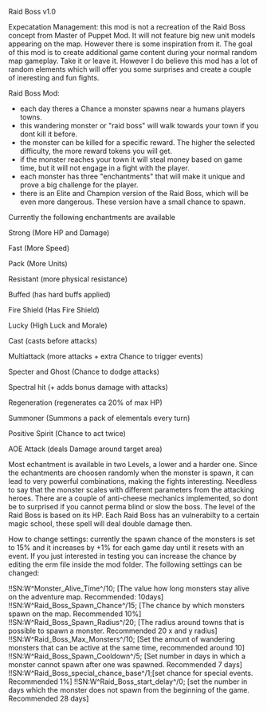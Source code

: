 Raid Boss v1.0

Expecatation Management: this mod is not a recreation of the Raid Boss concept from Master of Puppet Mod. It will not feature big new unit models appearing on the map. However there is some inspiration from it. The goal of this mod is to create additional game content during your normal random map gameplay. Take it or leave it. However I do believe this mod has a lot of random elements which will offer you some surprises and create a couple of ineresting and fun fights. 


Raid Boss Mod:
- each day theres a Chance a monster spawns near a humans players towns. 
- this wandering monster or "raid boss" will walk towards your town if you dont kill it before.
- the monster can be killed for a specific reward. The higher the selected difficulty, the more reward tokens you will get. 
- if the monster reaches your town it will steal money based on game time, but it will not engage in a fight with the player.
- each monster has three "enchantments" that will make it unique and prove a big challenge for the player.
- there is an Elite and Champion version of the Raid Boss, which will be even more dangerous. These version have a small chance to spawn. 


Currently the following enchantments are available

Strong (More HP and Damage)

Fast (More Speed)

Pack (More Units)

Resistant (more physical resistance)

Buffed (has hard buffs applied)

Fire Shield (Has Fire Shield)

Lucky (High Luck and Morale)

Cast (casts before attacks)

Multiattack (more attacks + extra Chance to trigger events)

Specter and Ghost (Chance to dodge attacks)

Spectral hit (+ adds bonus damage with attacks)

Regeneration (regenerates ca 20% of max HP)

Summoner (Summons a pack of elementals every turn)

Positive Spirit (Chance to act twice)

AOE Attack (deals Damage around target area)


Most echantment is available in two Levels, a lower and a harder one. Since the echantments are choosen randomly when the monster is spawn, it can lead to very powerful combinations, making the fights interesting. Needless to say that the monster scales with different parameters from the attacking heroes. 
There are a couple of anti-cheese mechanics implemented, so dont be to surprised if you cannot perma blind or slow the boss.
The level of the Raid Boss is based on its HP.
Each Raid Boss has an vulnerabilty to a certain magic school, these spell will deal double damage then.



How to change settings:
currently the spawn chance of the monsters is set to 15% and it increases by +1% for each game day until it resets with an event. If you just interested in testing you can increase the chance by editing the erm file inside the mod folder. The following settings can be changed:

!!SN:W^Monster_Alive_Time^/10;          [The value how long monsters stay alive on the adventure map. Recommended: 10days]
!!SN:W^Raid_Boss_Spawn_Chance^/15;      [The chance by which monsters spawn on the map. Recommended 10%]
!!SN:W^Raid_Boss_Spawn_Radius^/20;      [The radius around towns that is possible to spawn a monster. Recommended 20 x and y radius]
!!SN:W^Raid_Boss_Max_Monsters^/10;      [Set the amount of wandering monsters that can be active at the same time, recommended around 10]
!!SN:W^Raid_Boss_Spawn_Cooldown^/5;     [Set number in days in which a monster cannot spawn after one was spawned. Recommended 7 days]
!!SN:W^Raid_Boss_special_chance_base^/1;[set chance for special events. Recommended 1%]
!!SN:W^Raid_Boss_start_delay^/0;        [set the number in days which the monster does not spawn from the beginning of the game. Recommended 28 days]



